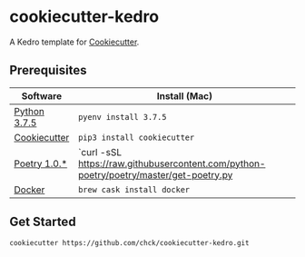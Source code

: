 # cookiecutter-kedro

A Kedro template for [Cookiecutter][cookiecutter].

## Prerequisites

| Software                 | Install (Mac)              |
|--------------------------|----------------------------|
| [Python 3.7.5][python]   | `pyenv install 3.7.5`                        |
| [Cookiecutter][cookiecutter]   | `pip3 install cookiecutter`                        |
| [Poetry 1.0.*][poetry]   | `curl -sSL https://raw.githubusercontent.com/python-poetry/poetry/master/get-poetry.py | python`                        |
| [Docker][docker]         | `brew cask install docker` |

[python]: https://www.python.org/downloads/release/python-375/
[cookiecutter]: https://github.com/cookiecutter/cookiecutter/
[poetry]: https://python-poetry.org/
[docker]: https://docs.docker.com/docker-for-mac/

## Get Started
```
cookiecutter https://github.com/chck/cookiecutter-kedro.git
```

